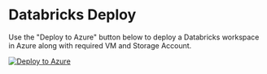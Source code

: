 # Databricks Deploy
Use the "Deploy to Azure" button below to deploy a Databricks workspace in Azure along with required VM and Storage Account.

[![Deploy to Azure](http://azuredeploy.net/deploybutton.png)](https://portal.azure.com/#create/Microsoft.Template/uri/https%3A%2F%2Fraw.githubusercontent.com%2Fammeemke%2FDatabricksDeploy%2Fmaster%2Fazuredeploy.json)
